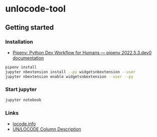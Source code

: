 # unlocode-tool

## Getting started

### Installation

- [Pipenv: Python Dev Workflow for Humans — pipenv 2022.5.3.dev0 documentation](https://pipenv.pypa.io/en/latest/)

```bash
pipenv install
jupyter nbextension install --py widgetsnbextension --user
jupyter nbextension enable widgetsnbextension --user --py
```

### Start jupyter

```bash
jupyter notebook
```

### Links

- [locode.info](https://locode.info)
- [UN/LOCODE Column Description](https://service.unece.org/trade/locode/Service/LocodeColumn.htm#Function)
